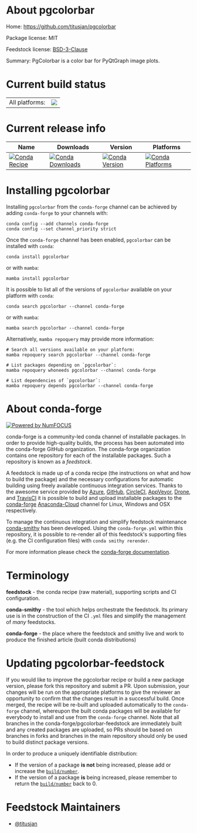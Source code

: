 About pgcolorbar
================

Home: https://github.com/titusjan/pgcolorbar

Package license: MIT

Feedstock license: [BSD-3-Clause](https://github.com/conda-forge/pgcolorbar-feedstock/blob/main/LICENSE.txt)

Summary: PgColorbar is a color bar for PyQtGraph image plots.

Current build status
====================


<table><tr><td>All platforms:</td>
    <td>
      <a href="https://dev.azure.com/conda-forge/feedstock-builds/_build/latest?definitionId=12708&branchName=main">
        <img src="https://dev.azure.com/conda-forge/feedstock-builds/_apis/build/status/pgcolorbar-feedstock?branchName=main">
      </a>
    </td>
  </tr>
</table>

Current release info
====================

| Name | Downloads | Version | Platforms |
| --- | --- | --- | --- |
| [![Conda Recipe](https://img.shields.io/badge/recipe-pgcolorbar-green.svg)](https://anaconda.org/conda-forge/pgcolorbar) | [![Conda Downloads](https://img.shields.io/conda/dn/conda-forge/pgcolorbar.svg)](https://anaconda.org/conda-forge/pgcolorbar) | [![Conda Version](https://img.shields.io/conda/vn/conda-forge/pgcolorbar.svg)](https://anaconda.org/conda-forge/pgcolorbar) | [![Conda Platforms](https://img.shields.io/conda/pn/conda-forge/pgcolorbar.svg)](https://anaconda.org/conda-forge/pgcolorbar) |

Installing pgcolorbar
=====================

Installing `pgcolorbar` from the `conda-forge` channel can be achieved by adding `conda-forge` to your channels with:

```
conda config --add channels conda-forge
conda config --set channel_priority strict
```

Once the `conda-forge` channel has been enabled, `pgcolorbar` can be installed with `conda`:

```
conda install pgcolorbar
```

or with `mamba`:

```
mamba install pgcolorbar
```

It is possible to list all of the versions of `pgcolorbar` available on your platform with `conda`:

```
conda search pgcolorbar --channel conda-forge
```

or with `mamba`:

```
mamba search pgcolorbar --channel conda-forge
```

Alternatively, `mamba repoquery` may provide more information:

```
# Search all versions available on your platform:
mamba repoquery search pgcolorbar --channel conda-forge

# List packages depending on `pgcolorbar`:
mamba repoquery whoneeds pgcolorbar --channel conda-forge

# List dependencies of `pgcolorbar`:
mamba repoquery depends pgcolorbar --channel conda-forge
```


About conda-forge
=================

[![Powered by
NumFOCUS](https://img.shields.io/badge/powered%20by-NumFOCUS-orange.svg?style=flat&colorA=E1523D&colorB=007D8A)](https://numfocus.org)

conda-forge is a community-led conda channel of installable packages.
In order to provide high-quality builds, the process has been automated into the
conda-forge GitHub organization. The conda-forge organization contains one repository
for each of the installable packages. Such a repository is known as a *feedstock*.

A feedstock is made up of a conda recipe (the instructions on what and how to build
the package) and the necessary configurations for automatic building using freely
available continuous integration services. Thanks to the awesome service provided by
[Azure](https://azure.microsoft.com/en-us/services/devops/), [GitHub](https://github.com/),
[CircleCI](https://circleci.com/), [AppVeyor](https://www.appveyor.com/),
[Drone](https://cloud.drone.io/welcome), and [TravisCI](https://travis-ci.com/)
it is possible to build and upload installable packages to the
[conda-forge](https://anaconda.org/conda-forge) [Anaconda-Cloud](https://anaconda.org/)
channel for Linux, Windows and OSX respectively.

To manage the continuous integration and simplify feedstock maintenance
[conda-smithy](https://github.com/conda-forge/conda-smithy) has been developed.
Using the ``conda-forge.yml`` within this repository, it is possible to re-render all of
this feedstock's supporting files (e.g. the CI configuration files) with ``conda smithy rerender``.

For more information please check the [conda-forge documentation](https://conda-forge.org/docs/).

Terminology
===========

**feedstock** - the conda recipe (raw material), supporting scripts and CI configuration.

**conda-smithy** - the tool which helps orchestrate the feedstock.
                   Its primary use is in the construction of the CI ``.yml`` files
                   and simplify the management of *many* feedstocks.

**conda-forge** - the place where the feedstock and smithy live and work to
                  produce the finished article (built conda distributions)


Updating pgcolorbar-feedstock
=============================

If you would like to improve the pgcolorbar recipe or build a new
package version, please fork this repository and submit a PR. Upon submission,
your changes will be run on the appropriate platforms to give the reviewer an
opportunity to confirm that the changes result in a successful build. Once
merged, the recipe will be re-built and uploaded automatically to the
`conda-forge` channel, whereupon the built conda packages will be available for
everybody to install and use from the `conda-forge` channel.
Note that all branches in the conda-forge/pgcolorbar-feedstock are
immediately built and any created packages are uploaded, so PRs should be based
on branches in forks and branches in the main repository should only be used to
build distinct package versions.

In order to produce a uniquely identifiable distribution:
 * If the version of a package **is not** being increased, please add or increase
   the [``build/number``](https://docs.conda.io/projects/conda-build/en/latest/resources/define-metadata.html#build-number-and-string).
 * If the version of a package **is** being increased, please remember to return
   the [``build/number``](https://docs.conda.io/projects/conda-build/en/latest/resources/define-metadata.html#build-number-and-string)
   back to 0.

Feedstock Maintainers
=====================

* [@titusjan](https://github.com/titusjan/)

